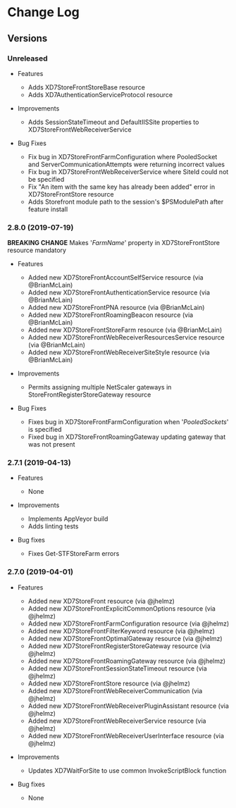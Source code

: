 # Change Log #

## Versions ##

### Unreleased

* Features
  * Adds XD7StoreFrontStoreBase resource
  * Adds XD7AuthenticationServiceProtocol resource

* Improvements
  * Adds SessionStateTimeout and DefaultIISSite properties to XD7StoreFrontWebReceiverService

* Bug Fixes
  * Fix bug in XD7StoreFrontFarmConfiguration where PooledSocket and ServerCommunicationAttempts were returning incorrect values
  * Fix bug in XD7StoreFrontWebReceiverService where SiteId could not be specified
  * Fix "An item with the same key has already been added" error in XD7StoreFrontStore resource
  * Adds Storefront module path to the session's $PSModulePath after feature install

### 2.8.0 (2019-07-19)

**BREAKING CHANGE** Makes '_FarmName_' property in XD7StoreFrontStore resource mandatory

* Features
  * Added new XD7StoreFrontAccountSelfService resource (via @BrianMcLain)
  * Added new XD7StoreFrontAuthenticationService resource (via @BrianMcLain)
  * Added new XD7StoreFrontPNA resource (via @BrianMcLain)
  * Added new XD7StoreFrontRoamingBeacon resource (via @BrianMcLain)
  * Added new XD7StoreFrontStoreFarm resource (via @BrianMcLain)
  * Added new XD7StoreFrontWebReceiverResourcesService resource (via @BrianMcLain)
  * Added new XD7StoreFrontWebReceiverSiteStyle resource (via @BrianMcLain)

* Improvements
  * Permits assigning multiple NetScaler gateways in StoreFrontRegisterStoreGateway resource

* Bug Fixes
  * Fixes bug in XD7StoreFrontFarmConfiguration when '_PooledSockets_' is specified
  * Fixed bug in XD7StoreFrontRoamingGateway updating gateway that was not present

### 2.7.1 (2019-04-13) ###

* Features
  * None

* Improvements
  * Implements AppVeyor build
  * Adds linting tests

* Bug fixes
  * Fixes Get-STFStoreFarm errors

### 2.7.0 (2019-04-01) ###

* Features
  * Added new XD7StoreFront resource (via @jhelmz)
  * Added new XD7StoreFrontExplicitCommonOptions resource (via @jhelmz)
  * Added new XD7StoreFrontFarmConfiguration resource (via @jhelmz)
  * Added new XD7StoreFrontFilterKeyword resource (via @jhelmz)
  * Added new XD7StoreFrontOptimalGateway resource (via @jhelmz)
  * Added new XD7StoreFrontRegisterStoreGateway resource (via @jhelmz)
  * Added new XD7StoreFrontRoamingGateway resource (via @jhelmz)
  * Added new XD7StoreFrontSessionStateTimeout resource (via @jhelmz)
  * Added new XD7StoreFrontStore resource (via @jhelmz)
  * Added new XD7StoreFrontWebReceiverCommunication (via @jhelmz)
  * Added new XD7StoreFrontWebReceiverPluginAssistant resource (via @jhelmz)
  * Added new XD7StoreFrontWebReceiverService resource (via @jhelmz)
  * Added new XD7StoreFrontWebReceiverUserInterface resource (via @jhelmz)

* Improvements
  * Updates XD7WaitForSite to use common InvokeScriptBlock function

* Bug fixes
  * None
